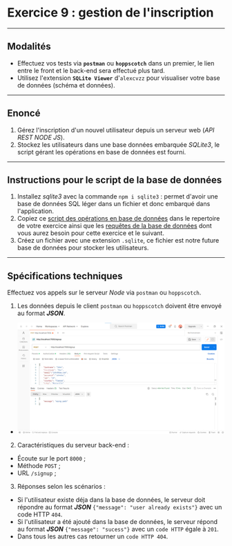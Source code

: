 
# Exercice 9 : gestion de l'inscription

---

## Modalités

- Effectuez vos tests via **`postman`** ou **`hoppscotch`** dans un premier, le lien entre le front et le back-end sera effectué plus tard.
- Utilisez l'extension **`SQLite Viewer`** d'`alexcvzz` pour visualiser votre base de données (schéma et données).

---

## Enoncé

1. Gérez l'inscription d'un nouvel utilisateur depuis un serveur web (*API REST NODE JS*).
2. Stockez les utilisateurs dans une base données embarquée *SQLite3*, le script gérant les opérations en base de données est fourni.

---

## Instructions pour le script de la base de données

1. Installez *sqlite3* avec la commande `npm i sqlite3` : permet d'avoir une base de données SQL léger dans un fichier et donc embarqué dans l'application.
2. Copiez ce [script des opérations en base de données](./ressource/db.mjs) dans le repertoire de votre exercice ainsi que les [requêtes de la base de données](./ressource/user-table-requests.mjs) dont vous aurez besoin pour cette exercice et le suivant.
3. Créez un fichier avec une extension `.sqlite`, ce fichier est notre future base de données pour stocker les utilisateurs.

---

## Spécifications techniques

Effectuez vos appels sur le serveur *Node* via `postman` ou `hoppscotch`.

1. Les données depuis le client `postman` ou `hoppscotch` doivent être envoyé au format ***JSON***.
- ![postman](./ressource/img/postman_json.png)
2. Caractéristiques du serveur back-end :
- Écoute sur le port `8000` ;
- Méthode `POST` ;
- URL `/signup` ;
3. Réponses selon les scénarios :
- Si l'utilisateur existe déja dans la base de données, le serveur doit répondre au format ***JSON***  `{"message": "user already exists"}` avec un code HTTP `404`.
- Si l'utilisateur a été ajouté dans la base de données, le serveur répond au format ***JSON*** `{"message": "sucess"}` avec un `code HTTP` égale à `201`.
- Dans tous les autres cas retourner un `code HTTP 404`.